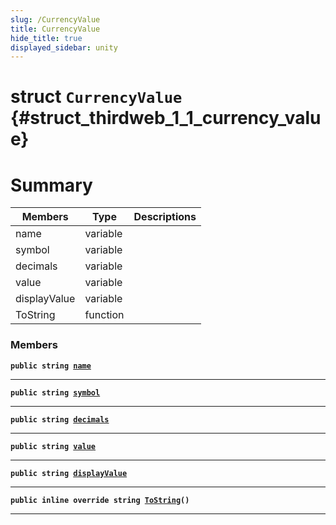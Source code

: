 ```yaml
---
slug: /CurrencyValue
title: CurrencyValue
hide_title: true
displayed_sidebar: unity
---
```


# struct `CurrencyValue` {#struct_thirdweb_1_1_currency_value}

# Summary

| Members      | Type     | Descriptions |
| ------------ | -------- | ------------ |
| name         | variable |              |
| symbol       | variable |              |
| decimals     | variable |              |
| value        | variable |              |
| displayValue | variable |              |
| ToString     | function |              |

### Members

**`public string `[`name`](#struct_thirdweb_1_1_currency_value_1ac33046105d8e1998b42f6b6069310053)**

---

**`public string `[`symbol`](#struct_thirdweb_1_1_currency_value_1afc8fb23264dca1a13fb5f554ba734b81)**

---

**`public string `[`decimals`](#struct_thirdweb_1_1_currency_value_1a818c5ee6adf149ce72be0ef16b8c0179)**

---

**`public string `[`value`](#struct_thirdweb_1_1_currency_value_1a5e7d1d5d0f0e8b3303508bfa67bba82a)**

---

**`public string `[`displayValue`](#struct_thirdweb_1_1_currency_value_1a8fe2ca9ff5a00167aae223eaeb215a58)**

---

**`public inline override string `[`ToString`](#struct_thirdweb_1_1_currency_value_1ad7aa4254180d66c9dbaae7095fb51f35)`()`**

---
